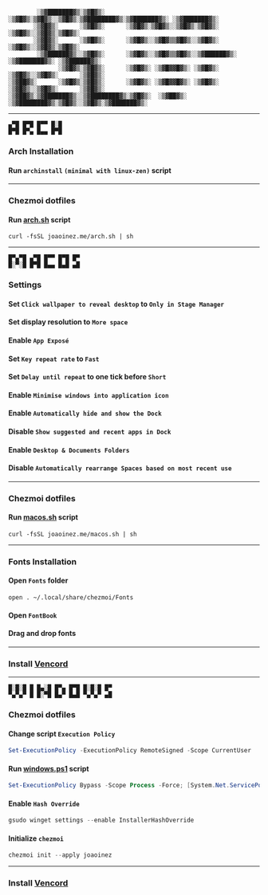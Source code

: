 ```
        ░▒▓███████▓▒░▒▓█▓▒░      ░▒▓█▓▒░▒▓█▓▒░░▒▓█▓▒░▒▓████████▓▒░▒▓███████▓▒░ ░▒▓███████▓▒░
       ░▒▓█▓▒░      ░▒▓█▓▒░      ░▒▓█▓▒░▒▓█▓▒░░▒▓█▓▒░▒▓█▓▒░      ░▒▓█▓▒░░▒▓█▓▒░▒▓█▓▒░
       ░▒▓█▓▒░      ░▒▓█▓▒░      ░▒▓█▓▒░░▒▓█▓▒▒▓█▓▒░░▒▓█▓▒░      ░▒▓█▓▒░░▒▓█▓▒░▒▓█▓▒░
        ░▒▓██████▓▒░░▒▓█▓▒░      ░▒▓█▓▒░░▒▓█▓▒▒▓█▓▒░░▒▓██████▓▒░ ░▒▓███████▓▒░ ░▒▓██████▓▒░
              ░▒▓█▓▒░▒▓█▓▒░      ░▒▓█▓▒░ ░▒▓█▓▓█▓▒░ ░▒▓█▓▒░      ░▒▓█▓▒░░▒▓█▓▒░      ░▒▓█▓▒░
░▒▓██▓▒░      ░▒▓█▓▒░▒▓█▓▒░      ░▒▓█▓▒░ ░▒▓█▓▓█▓▒░ ░▒▓█▓▒░      ░▒▓█▓▒░░▒▓█▓▒░      ░▒▓█▓▒░
░▒▓██▓▒░▒▓███████▓▒░░▒▓████████▓▒░▒▓█▓▒░  ░▒▓██▓▒░  ░▒▓████████▓▒░▒▓█▓▒░░▒▓█▓▒░▒▓███████▓▒░
```

---

```
▄▀█ █▀█ █▀▀ █░█
█▀█ █▀▄ █▄▄ █▀█
```

### Arch Installation

<!-- #### Disable IPv6 (optional):

1. Press `e` during GRUB screen
2. Add `ipv6.disable=1` at the end of the `linux` line
3. Save GRUB settings by pressing `Ctrl + x` -->

#### Run `archinstall` `(minimal with linux-zen)` script

---

### Chezmoi dotfiles

#### Run [arch.sh](https://github.com/JoaoInez/personal-website/blob/main/arch.sh) script

```shell
curl -fsSL joaoinez.me/arch.sh | sh
```

---

```
█▀▄▀█ ▄▀█ █▀▀ █▀█ █▀
█░▀░█ █▀█ █▄▄ █▄█ ▄█
```

### Settings

#### Set `Click wallpaper to reveal desktop` to `Only in Stage Manager`

#### Set display resolution to `More space`

#### Enable `App Exposé`

#### Set `Key repeat rate` to `Fast`

#### Set `Delay until repeat` to one tick before `Short`

#### Enable `Minimise windows into application icon`

#### Enable `Automatically hide and show the Dock`

#### Disable `Show suggested and recent apps in Dock`

#### Enable `Desktop & Documents Folders`

#### Disable `Automatically rearrange Spaces based on most recent use`

---

### Chezmoi dotfiles

#### Run [macos.sh](https://github.com/JoaoInez/personal-website/blob/main/macos.sh) script

```shell
curl -fsSL joaoinez.me/macos.sh | sh
```

---

### Fonts Installation

#### Open `Fonts` folder

```shell
open . ~/.local/share/chezmoi/Fonts
```

#### Open `FontBook`

#### Drag and drop fonts

---

### Install [Vencord](https://vencord.dev/download/)

---

```
█░█░█ █ █▄░█ █▀▄ █▀█ █░█░█ █▀
▀▄▀▄▀ █ █░▀█ █▄▀ █▄█ ▀▄▀▄▀ ▄█
```

### Chezmoi dotfiles

#### Change script `Execution Policy`

```ps1
Set-ExecutionPolicy -ExecutionPolicy RemoteSigned -Scope CurrentUser
```

#### Run [windows.ps1](https://github.com/JoaoInez/personal-website/blob/main/windows.ps1) script

```ps1
Set-ExecutionPolicy Bypass -Scope Process -Force; [System.Net.ServicePointManager]::SecurityProtocol = [System.Net.ServicePointManager]::SecurityProtocol -bor 3072; iex ((New-Object System.Net.WebClient).DownloadString('https://joaoinez.me/windows.ps1'))
```

#### Enable `Hash Override`

```ps1
gsudo winget settings --enable InstallerHashOverride
```

#### Initialize `chezmoi`

```ps1
chezmoi init --apply joaoinez
```

---

### Install [Vencord](https://vencord.dev/download/)
